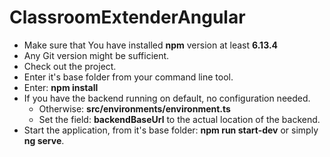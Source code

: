 # ClassroomExtenderAngular
* Make sure that You have installed **npm** version at least **6.13.4**
* Any Git version might be sufficient.
* Check out the project.
* Enter it's base folder from your command line tool.
* Enter: **npm install**
* If you have the backend running on default, no configuration needed.
  * Otherwise: **src/environments/environment.ts**
  * Set the field: **backendBaseUrl** to the actual location of the backend.
* Start the application, from it's base folder: **npm run start-dev** or simply **ng serve**.
